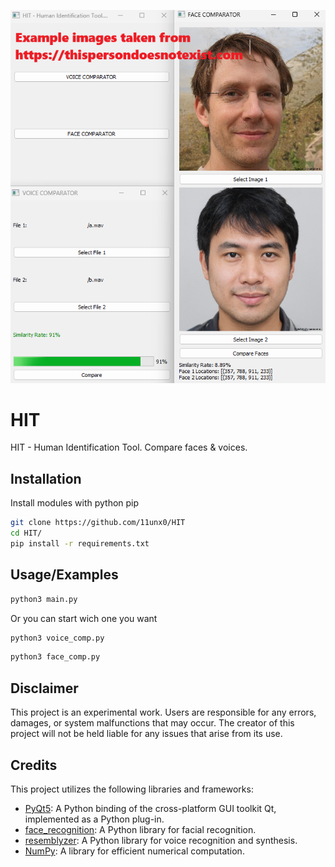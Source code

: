 
![Logo](https://github.com/11unx0/HIT/blob/main/img/demo.png)

# HIT

HIT - Human Identification Tool. Compare faces & voices.


## Installation

Install modules with python pip

```bash
git clone https://github.com/11unx0/HIT
cd HIT/
pip install -r requirements.txt
```
    
## Usage/Examples

```bash
python3 main.py
```

Or you can start wich one you want

```bash
python3 voice_comp.py
```

```bash
python3 face_comp.py
```
## Disclaimer

This project is an experimental work. Users are responsible for any errors, damages, or system malfunctions that may occur. The creator of this project will not be held liable for any issues that arise from its use.
## Credits

This project utilizes the following libraries and frameworks:

- [PyQt5](https://www.riverbankcomputing.com/software/pyqt/): A Python binding of the cross-platform GUI toolkit Qt, implemented as a Python plug-in.
- [face_recognition](https://github.com/ageitgey/face_recognition): A Python library for facial recognition.
- [resemblyzer](https://github.com/resemble-ai/resemblyzer): A Python library for voice recognition and synthesis.
- [NumPy](https://numpy.org/): A library for efficient numerical computation.
